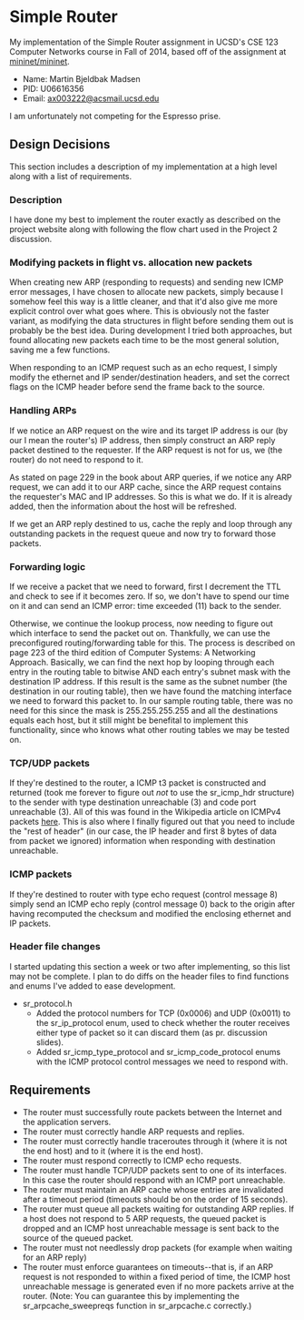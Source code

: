 # Simple Router
My implementation of the Simple Router assignment in UCSD's CSE 123 Computer Networks course in Fall of 2014, based off of the assignment at [mininet/mininet](https://github.com/mininet/mininet).

- Name: Martin Bjeldbak Madsen
- PID: U06616356
- Email: <ax003222@acsmail.ucsd.edu>

I am unfortunately not competing for the Espresso prise.

## Design Decisions
This section includes a description of my implementation at a high level along with a list of requirements.

### Description
I have done my best to implement the router exactly as described on the project website along with following the flow chart used in the Project 2 discussion.

### Modifying packets in flight vs. allocation new packets
When creating new ARP (responding to requests) and sending new ICMP error messages, I have chosen to allocate new packets, simply because I somehow feel this way is a little cleaner, and that it'd also give me more explicit control over what goes where. This is obviously not the faster variant, as modifying the data structures in flight before sending them out is probably be the best idea. During development I tried both approaches, but found allocating new packets each time to be the most general solution, saving me a few functions.

When responding to an ICMP request such as an echo request, I simply modify the ethernet and IP sender/destination headers, and set the correct flags on the ICMP header before send the frame back to the source.

### Handling ARPs
If we notice an ARP request on the wire and its target IP address is our (by our I mean the router's) IP address, then simply construct an ARP reply packet destined to the requester. If the ARP request is not for us, we (the router) do not need to  respond to it.

As stated on page 229 in the book about ARP queries, if we notice any ARP request, we can add it to our ARP cache, since the ARP request contains the requester's MAC and IP addresses. So this is what we do. If it is already added, then the information about the host will be refreshed.

If we get an ARP reply destined to us, cache the reply and loop through any outstanding packets in the request queue and now try to forward those packets.

### Forwarding logic
If we receive a packet that we need to forward, first I decrement the TTL and check to see if it becomes zero. If so, we don't have to spend our time on it and can send an ICMP error: time exceeded (11) back to the sender.

Otherwise, we continue the lookup process, now needing to figure out which interface to send the packet out on. Thankfully, we can use the preconfigured routing/forwarding table for this. The process is described on page 223 of the third edition of Computer Systems: A Networking Approach. Basically, we can find the next hop by looping through each entry in the routing table to bitwise AND each entry's subnet mask with the destination IP address. If this result is the same as the subnet number (the destination in our routing table), then we have found the matching interface we need to forward this packet to. In our sample routing table, there was no need for this since the mask is 255.255.255.255 and all the destinations equals each host, but it still might be benefital to implement this functionality, since who knows what other routing tables we may be tested on.

### TCP/UDP packets
If they're destined to the router, a ICMP t3 packet is constructed and returned (took me forever to figure out *not* to use the sr_icmp_hdr structure) to the sender with type destination unreachable (3) and code port unreachable (3). All of this was found in the Wikipedia article on ICMPv4 packets [here](http://en.wikipedia.org/wiki/Internet_Control_Message_Protocol#Destination_unreachable). This is also where I finally figured out that you need to include the "rest of header" (in our case, the IP header and first 8 bytes of data from packet we ignored) information when responding with destination unreachable.

### ICMP packets
If they're destined to router with type echo request (control message 8) simply send an ICMP echo reply (control message 0) back to the origin after having recomputed the checksum and modified the enclosing ethernet and IP packets.

### Header file changes
I started updating this section a week or two after implementing, so this list may not be complete. I plan to do diffs on the header files to find functions and enums I've added to ease development.
- sr_protocol.h
    - Added the protocol numbers for TCP (0x0006) and UDP (0x0011) to the sr_ip_protocol enum, used to check whether the router receives either type of packet so it can discard them (as pr. discussion slides).
    - Added sr_icmp_type_protocol and sr_icmp_code_protocol enums with the ICMP protocol control messages we need to respond with.

## Requirements
- The router must successfully route packets between the Internet and the application servers.
- The router must correctly handle ARP requests and replies.
- The router must correctly handle traceroutes through it (where it is not the end host) and to it (where it is the end host).
- The router must respond correctly to ICMP echo requests.
- The router must handle TCP/UDP packets sent to one of its interfaces. In this case the router should respond with an ICMP port unreachable.
- The router must maintain an ARP cache whose entries are invalidated after a timeout period (timeouts should be on the order of 15 seconds).
- The router must queue all packets waiting for outstanding ARP replies. If a host does not respond to 5 ARP requests, the queued packet is dropped and an ICMP host unreachable message is sent back to the source of the queued packet.
- The router must not needlessly drop packets (for example when waiting for an ARP reply)
- The router must enforce guarantees on timeouts--that is, if an ARP request is not responded to within a fixed period of time, the ICMP host unreachable message is generated even if no more packets arrive at the router. (Note: You can guarantee this by implementing the sr_arpcache_sweepreqs function in sr_arpcache.c correctly.)